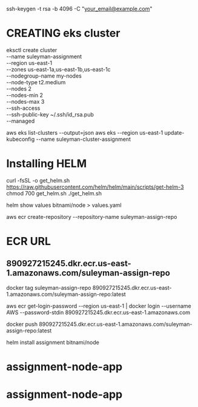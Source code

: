 
ssh-keygen -t rsa -b 4096 -C "your_email@example.com"


# CREATING eks cluster
eksctl create cluster \
 --name suleyman-assignment \
 --region us-east-1 \
 --zones us-east-1a,us-east-1b,us-east-1c \
 --nodegroup-name my-nodes \
 --node-type t2.medium \
 --nodes 2 \
 --nodes-min 2 \
 --nodes-max 3 \
 --ssh-access \
 --ssh-public-key  ~/.ssh/id_rsa.pub \
 --managed


aws eks list-clusters --output=json
aws eks --region us-east-1 update-kubeconfig --name suleyman-cluster-assignment

# Installing HELM
curl -fsSL -o get_helm.sh https://raw.githubusercontent.com/helm/helm/main/scripts/get-helm-3
chmod 700 get_helm.sh
./get_helm.sh


helm show values bitnami/node > values.yaml


aws ecr create-repository --repository-name suleyman-assign-repo

# ECR URL
## 890927215245.dkr.ecr.us-east-1.amazonaws.com/suleyman-assign-repo

docker tag suleyman-assign-repo 890927215245.dkr.ecr.us-east-1.amazonaws.com/suleyman-assign-repo:latest


aws ecr get-login-password --region us-east-1 | docker login --username AWS --password-stdin 890927215245.dkr.ecr.us-east-1.amazonaws.com


docker push 890927215245.dkr.ecr.us-east-1.amazonaws.com/suleyman-assign-repo:latest

helm install assignment bitnami/node
# assignment-node-app
# assignment-node-app
